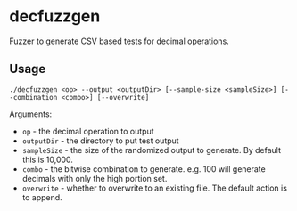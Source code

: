 # decfuzzgen

Fuzzer to generate CSV based tests for decimal operations.

## Usage

```
./decfuzzgen <op> --output <outputDir> [--sample-size <sampleSize>] [--combination <combo>] [--overwrite]
```

Arguments:
* `op` - the decimal operation to output
* `outputDir` - the directory to put test output
* `sampleSize` - the size of the randomized output to generate. By default this is 10,000.
* `combo` - the bitwise combination to generate. e.g. 100 will generate decimals with only
   the high portion set.
* `overwrite` - whether to overwrite to an existing file. The default action is to append.